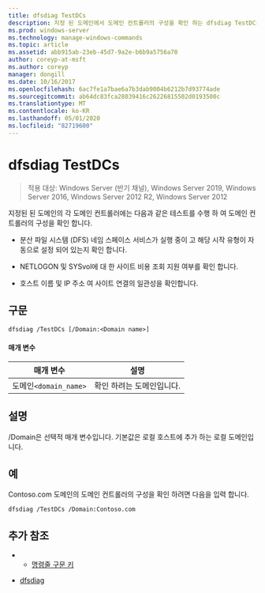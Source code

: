 ```yaml
---
title: dfsdiag TestDCs
description: 지정 된 도메인에서 도메인 컨트롤러의 구성을 확인 하는 dfsdiag TestDCs에 대 한 참조 항목입니다.
ms.prod: windows-server
ms.technology: manage-windows-commands
ms.topic: article
ms.assetid: abb915ab-23eb-45d7-9a2e-b6b9a5756a70
author: coreyp-at-msft
ms.author: coreyp
manager: dongill
ms.date: 10/16/2017
ms.openlocfilehash: 6ac7fe1a7bae6a7b3dab9004b6212b7d93774ade
ms.sourcegitcommit: ab64dc83fca28039416c26226815502d0193500c
ms.translationtype: MT
ms.contentlocale: ko-KR
ms.lasthandoff: 05/01/2020
ms.locfileid: "82719600"
---
```

# <a name="dfsdiag-testdcs"></a>dfsdiag TestDCs

> 적용 대상: Windows Server (반기 채널), Windows Server 2019, Windows Server 2016, Windows Server 2012 R2, Windows Server 2012

지정된 된 도메인의 각 도메인 컨트롤러에는 다음과 같은 테스트를 수행 하 여 도메인 컨트롤러의 구성을 확인 합니다.  
  
-   분산 파일 시스템 (DFS) 네임 스페이스 서비스가 실행 중이 고 해당 시작 유형이 자동으로 설정 되어 있는지 확인 합니다.  
  
-   NETLOGON 및 SYSvol에 대 한 사이트 비용 조회 지원 여부를 확인 합니다.  
  
-   호스트 이름 및 IP 주소 여 사이트 연결의 일관성을 확인합니다.

## <a name="syntax"></a>구문  
  
```  
dfsdiag /TestDCs [/Domain:<Domain name>]  
```  
  
#### <a name="parameters"></a>매개 변수  
  
|매개 변수|설명|  
|-------|--------|  
|도메인`<domain_name>`|확인 하려는 도메인입니다.|  
  
## <a name="remarks"></a>설명  

/Domain은 선택적 매개 변수입니다. 기본값은 로컬 호스트에 추가 하는 로컬 도메인입니다.  
  
## <a name="examples"></a>예  
Contoso.com 도메인의 도메인 컨트롤러의 구성을 확인 하려면 다음을 입력 합니다.  
  
```  
dfsdiag /TestDCs /Domain:Contoso.com  
```  
  
## <a name="additional-references"></a>추가 참조  
  
-   - [명령줄 구문 키](command-line-syntax-key.md)  
  
-   [dfsdiag](dfsdiag.md)  
  

